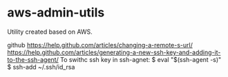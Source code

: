 # aws-admin-utils
Utility created based on AWS.

github
https://help.github.com/articles/changing-a-remote-s-url/
https://help.github.com/articles/generating-a-new-ssh-key-and-adding-it-to-the-ssh-agent/
To swithc ssh key in ssh-agnet:
$ eval "$(ssh-agent -s)"
$ ssh-add ~/.ssh/id_rsa

